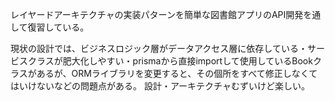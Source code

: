 レイヤードアーキテクチャの実装パターンを簡単な図書館アプリのAPI開発を通して復習している。

現状の設計では、ビジネスロジック層がデータアクセス層に依存している・サービスクラスが肥大化しやすい・prismaから直接importして使用しているBookクラスがあるが、ORMライブラリを変更すると、その個所をすべて修正しなくてはいけないなどの問題点がある。
設計・アーキテクチャむずいけど楽しい。
